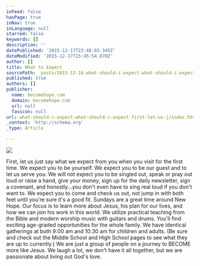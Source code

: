 ```yaml
---
inFeed: false
hasPage: true
inNav: true
inLanguage: null
starred: false
keywords: []
description: ''
datePublished: '2015-12-17T15:46:03.345Z'
dateModified: '2015-12-17T15:45:54.870Z'
author: []
title: What to Expect
sourcePath: _posts/2015-12-16-what-should-i-expect-what-should-i-expect-first-let-us-j.md
published: true
authors: []
publisher:
  name: becomehope.com
  domain: becomehope.com
  url: null
  favicon: null
url: what-should-i-expect-what-should-i-expect-first-let-us-j/index.html
_context: 'http://schema.org'
_type: Article

---
```

![](https://the-grid-user-content.s3-us-west-2.amazonaws.com/dc50a312-0938-45eb-a470-27425a885830.jpg)

First, let us just say what we expect from you when you visit for the first time. We expect you to be yourself. We expect you to be our guest and to let us serve you. We will not expect you to be singled out, speak or pray out loud or raise a hand, give your money, sign up for the daily newsletter, sign a covenant, and honestly...you don't even have to sing real loud if you don't want to. We expect you to come and check us out, not jump in with both feet until you're sure it's a good fit. Sundays are a great time around New Hope. Our focus is to learn more about Jesus, his plan for our lives, and how we can join his work in this world. We utilize practical teaching from the Bible and modern worship music with guitars and drums. You'll find exciting age-graded opportunities for the whole family. We have identical gatherings at both 9:00 am and 10:30 am for children and adults. (Be sure and check out the Middle School and High School pages to see what they are up to currently.) We are just a group of people on a journey to BECOME more like Jesus. We laugh a lot, we don't have it all together, but we are passionate about living out God's love.